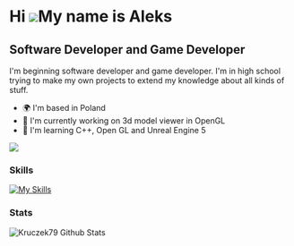 Hi ![](https://user-images.githubusercontent.com/18350557/176309783-0785949b-9127-417c-8b55-ab5a4333674e.gif)My name is Aleks
============================================

Software Developer and Game Developer
-----------------

I'm beginning software developer and game developer. I'm in high school trying to make my own projects to extend my knowledge about all kinds of stuff.

- 🌍 I'm based in Poland
- 🚀 I'm currently working on 3d model viewer in OpenGL
- 🧠 I'm learning C++, Open GL and Unreal Engine 5

[![](https://visitcount.itsvg.in/api?id=Kruczek79&label=Profile%20Views&color=12&icon=0&pretty=true)](https://visitcount.itsvg.in)

### Skills

[![My Skills](https://skillicons.dev/icons?i=aws,gcp,azure,react,vue,flutter&perline=3)](https://skillicons.dev)

### Stats

![Kruczek79 Github Stats](https://github-readme-stats.vercel.app/api?username=Kruczek79&show-icon=true&theme=nord)
